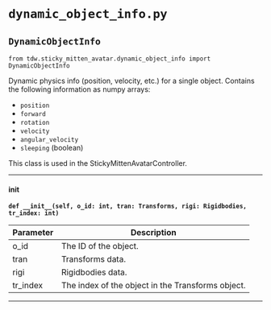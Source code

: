 # `dynamic_object_info.py`

## `DynamicObjectInfo`

`from tdw.sticky_mitten_avatar.dynamic_object_info import DynamicObjectInfo`

Dynamic physics info (position, velocity, etc.) for a single object.
Contains the following information as numpy arrays:

- `position`
- `forward`
- `rotation`
- `velocity`
- `angular_velocity`
- `sleeping` (boolean)

This class is used in the StickyMittenAvatarController.

***

#### __init__

**`def __init__(self, o_id: int, tran: Transforms, rigi: Rigidbodies, tr_index: int)`**


| Parameter | Description |
| --- | --- |
| o_id | The ID of the object. |
| tran | Transforms data. |
| rigi | Rigidbodies data. |
| tr_index | The index of the object in the Transforms object. |

***

